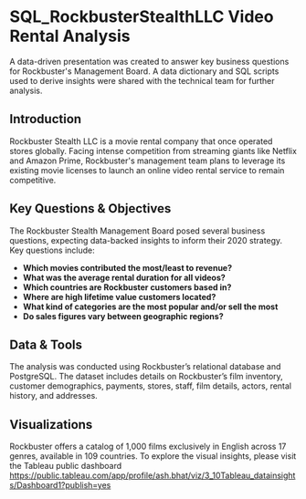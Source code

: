 # SQL_RockbusterStealthLLC Video Rental Analysis

A data-driven presentation was created to answer key business questions for Rockbuster's Management Board. A data dictionary and SQL scripts used to derive insights were shared with the technical team for further analysis.

## Introduction

Rockbuster Stealth LLC is a movie rental company that once operated stores globally. Facing intense competition from streaming giants like Netflix and Amazon Prime, Rockbuster's management team plans to leverage its existing movie licenses to launch an online video rental service to remain competitive.

## Key Questions & Objectives

The Rockbuster Stealth Management Board posed several business questions, expecting data-backed insights to inform their 2020 strategy. Key questions include:

- **Which movies contributed the most/least to revenue?**
- **What was the average rental duration for all videos?**
- **Which countries are Rockbuster customers based in?**
- **Where are high lifetime value customers located?**
- **What kind of categories are the most popular and/or sell the most**
- **Do sales figures vary between geographic regions?**

## Data & Tools

The analysis was conducted using Rockbuster’s relational database and PostgreSQL. The dataset includes details on Rockbuster’s film inventory, customer demographics, payments, stores, staff, film details, actors, rental history, and addresses.

## Visualizations

Rockbuster offers a catalog of 1,000 films exclusively in English across 17 genres, available in 109 countries. To explore the visual insights, please visit the Tableau public dashboard https://public.tableau.com/app/profile/ash.bhat/viz/3_10Tableau_datainsights/Dashboard1?publish=yes 
